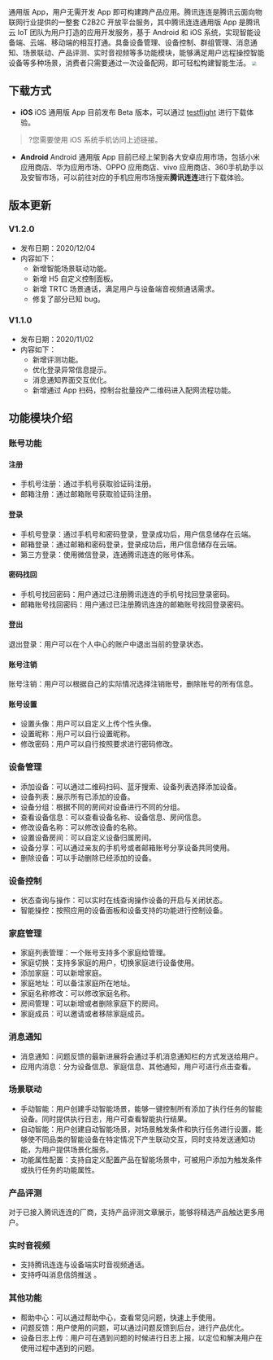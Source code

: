 
通用版 App，用户无需开发 App 即可构建跨产品应用。腾讯连连是腾讯云面向物联网行业提供的一整套 C2B2C 开放平台服务，其中腾讯连连通用版 App 是腾讯云 IoT 团队为用户打造的应用开发服务，基于 Android 和 iOS 系统，实现智能设备端、云端、移动端的相互打通。具备设备管理、设备控制、群组管理、消息通知、场景联动、产品评测、实时音视频等多功能模块，能够满足用户远程操控智能设备等多种场景，消费者只需要通过一次设备配网，即可轻松构建智能生活。
<img src="https://main.qcloudimg.com/raw/42be4d4c6ec671e15e28eeaa89eda490.png" style="zoom: 50%;" />

## 下载方式
- **iOS**
iOS 通用版 App 目前发布 Beta 版本，可以通过 [testflight](https://testflight.apple.com/join/uazS368A) 进行下载体验。
>?您需要使用 iOS 系统手机访问上述链接。
>

- **Android**
Android 通用版 App 目前已经上架到各大安卓应用市场，包括小米应用商店、华为应用市场、OPPO 应用商店、vivo 应用商店、360手机助手以及安智市场，可以前往对应的手机应用市场搜索**腾讯连连**进行下载体验。


## 版本更新

### V1.2.0

- 发布日期：2020/12/04
- 内容如下：
	- 新增智能场景联动功能。
	- 新增 H5 自定义控制面板。
	- 新增 TRTC 场景通话，满足用户与设备端音视频通话需求。
	- 修复了部分已知 bug。

### V1.1.0

- 发布日期：2020/11/02
- 内容如下：
	- 新增评测功能。
	- 优化登录异常信息提示。
	- 消息通知界面交互优化。
	- 新增通过 App 扫码，控制台批量投产二维码进入配网流程功能。

## 功能模块介绍

### 账号功能

#### 注册

- 手机号注册：通过手机号获取验证码注册。
- 邮箱注册：通过邮箱账号获取验证码注册。

#### 登录

- 手机号登录：通过手机号和密码登录，登录成功后，用户信息储存在云端。
- 邮箱登录：通过邮箱和密码登录，登录成功后，用户信息储存在云端。
- 第三方登录：使用微信登录，连通腾讯连连的账号体系。

#### 密码找回

- 手机号找回密码：用户通过已注册腾讯连连的手机号找回登录密码。
- 邮箱账号找回密码：用户通过已注册腾讯连连的邮箱账号找回登录密码。

#### 登出
退出登录：用户可以在个人中心的账户中退出当前的登录状态。

#### 账号注销 
 账号注销：用户可以根据自己的实际情况选择注销账号，删除账号的所有信息。

#### 账号设置

- 设置头像：用户可以自定义上传个性头像。
- 设置昵称：用户可以自行设置昵称。
- 修改密码：用户可以自行按照要求进行密码修改。

### 设备管理

- 添加设备：可以通过二维码扫码、蓝牙搜索、设备列表选择添加设备。
- 设备列表：展示所有已添加的设备。
- 设备分组：根据不同的房间对设备进行不同的分组。
- 查看设备信息：可以查看设备名称、设备信息、房间信息。
- 修改设备名称：可以修改设备的名称。
- 设置设备房间：可以自定义设备归属房间。
- 设备分享：可以通过亲友的手机号或者邮箱账号分享设备共同使用。
- 删除设备：可以手动删除已经添加的设备。

### 设备控制

- 状态查询与操作：可以实时在线查询操作设备的开启与关闭状态。
- 智能操控：按照应用的设备面板和设备支持的功能进行控制设备。

### 家庭管理

- 家庭列表管理：一个账号支持多个家庭给管理。
- 家庭切换：支持多家庭的用户，切换家庭进行设备使用。
- 添加家庭：可以新增家庭。
- 家庭地址：可以备注家庭所在地址。
- 家庭名称修改：可以修改家庭名称。
- 房间管理：可以新增或者删除家庭下的房间。
- 家庭成员：可以邀请或者移除家庭成员。


### 消息通知
- 消息通知：问题反馈的最新进展将会通过手机消息通知栏的方式发送给用户。
- 应用内消息：分为设备信息、家庭信息、其他通知，用户可进行点击查看。

### 场景联动

- 手动智能：用户创建手动智能场景，能够一键控制所有添加了执行任务的智能设备。同时提供执行日志，用户可查看智能执行结果。
- 自动智能：用户创建自动智能场景，对场景触发条件和执行任务进行设置，能够使不同品类的智能设备在特定情况下产生联动交互，同时支持发送通知功能，为用户提供场景化服务。
- 功能属性配置：支持自定义配置产品在智能场景中，可被用户添加为触发条件或执行任务的功能属性。 


### 产品评测

对于已接入腾讯连连的厂商，支持产品评测文章展示，能够将精选产品触达更多用户。

### 实时音视频

-  支持腾讯连连与设备端实时音视频通话。
-  支持呼叫消息信鸽推送 。

### 其他功能

- 帮助中心：可以通过帮助中心，查看常见问题，快速上手使用。
- 问题反馈：用户使用的问题，可以通过问题反馈到后台，进行产品优化。
- 设备日志上传：用户可在遇到问题的时候进行日志上报，以定位和解决用户在使用过程中遇到的问题。

